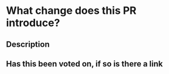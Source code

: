 # What change does this PR introduce?

## Description
<!--- tl;dr of summary of what is proposal is being proposed --->

## Has this been voted on, if so is there a link
<!--- Describe the tests that you ran to verify your changes --->